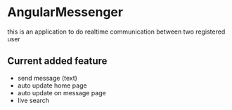 # AngularMessenger

this is an application to do realtime communication between two registered user

## Current added feature

- send message (text)
- auto update home page
- auto update on message page
- live search




